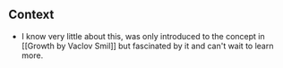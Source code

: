 ## Context
- I know very little about this, was only introduced to the concept in [[Growth by Vaclov Smil]] but fascinated by it and can't wait to learn more. 